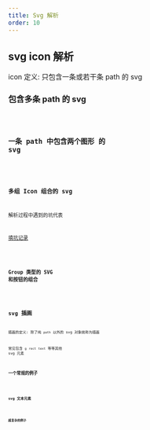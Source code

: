 ```yaml
---
title: Svg 解析
order: 10
---
```


## svg icon 解析

icon 定义: 只包含一条或若干条 path 的 svg

### 包含多条 path 的 svg

<code src="./demos/SvgMutliPath.tsx" />

### 一条 path 中包含两个图形 的 svg

<code src="./demos/SvgPathGroup.tsx" />

### 多组 Icon 组合的 svg

解析过程中遇到的坑代表

[填坑记录](https://www.yuque.com/design-engineering/sketch-dev/ib5htf)

<code src="./demos/SvgIcons.tsx" />

### Group 类型的 SVG 和按钮的组合

<code src="./demos/SvgGroup.tsx" />

## svg 插画

插画的定义: 除了纯 `path` 以外的 svg 对象统称为插画

常见包含 `g` `rect` `text` 等等其他 svg 元素

### 一个常规的例子

<code src="./demos/SvgSimpleIllustration.tsx" />

### svg 文本元素

<code src="./demos/SvgText.tsx" />

### 超复杂的例子

<code src="./demos/SvgIllustration.tsx" />
